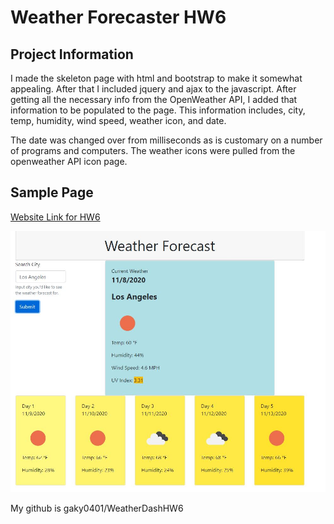 # Weather Forecaster HW6

## Project Information
I made the skeleton page with html and bootstrap to make it somewhat appealing.
After that I included jquery and ajax to the javascript.
After getting all the necessary info from the OpenWeather API, I added
that information to be populated to the page. This information includes, city, temp,
humidity, wind speed, weather icon, and date.

The date was changed over from milliseconds as is customary on a number of programs and computers.
The weather icons were pulled from the openweather API icon page.

## Sample Page

[Website Link for HW6](https://gaky0401.github.io/WeatherDashHW6/)

![Homework6](/HW6.JPG)

My github is gaky0401/WeatherDashHW6
